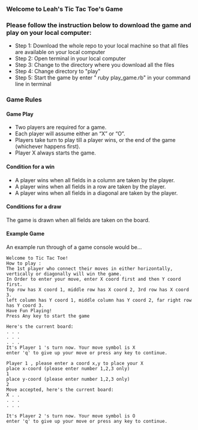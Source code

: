 ### Welcome to Leah's Tic Tac Toe's Game
### Please follow the instruction  below to download the game and play on your local computer:

* Step 1: Download the whole repo to your local machine so that all files are available on your local computer
* Step 2: Open terminal in your local computer
* Step 3: Change to the directory where you download all the files
* Step 4: Change directory to "play"
* Step 5: Start the game by enter " ruby play_game.rb" in your command line in terminal


### Game Rules
#### Game Play

* Two players are required for a game.  
* Each player will assume either an “X” or “O”.  
* Players take turn to play till a player wins, or the end of the game (whichever happens first).  
* Player X always starts the game.  

####  Condition for a win

* A player wins when all fields in a column are taken by the player.
* A player wins when all fields in a row are taken by the player.
* A player wins when all fields in a diagonal are taken by the player.

####  Conditions for a draw

The game is drawn when all fields are taken on the board.  

####  Example Game

An example run through of a game console would be...

~~~
Welcome to Tic Tac Toe!
How to play : 
The 1st player who connect their moves in either horizontally, vertically or diagonally will win the game.
In Order to enter your move, enter X coord first and then Y coord first.
Top row has X coord 1, middle row has X coord 2, 3rd row has X coord 3.
left column has Y coord 1, middle column has Y coord 2, far right row has Y coord 3.
Have Fun Playing!
Press Any key to start the game

Here's the current board:
. . .
. . .
. . .
It's Player 1 's turn now. Your move symbol is X 
enter 'q' to give up your move or press any key to continue.

Player 1 , please enter a coord x,y to place your X 
place x-coord (please enter number 1,2,3 only)
1
place y-coord (please enter number 1,2,3 only)
2
Move accepted, here's the current board:
X . .
. . .
. . .

It's Player 2 's turn now. Your move symbol is O 
enter 'q' to give up your move or press any key to continue.
